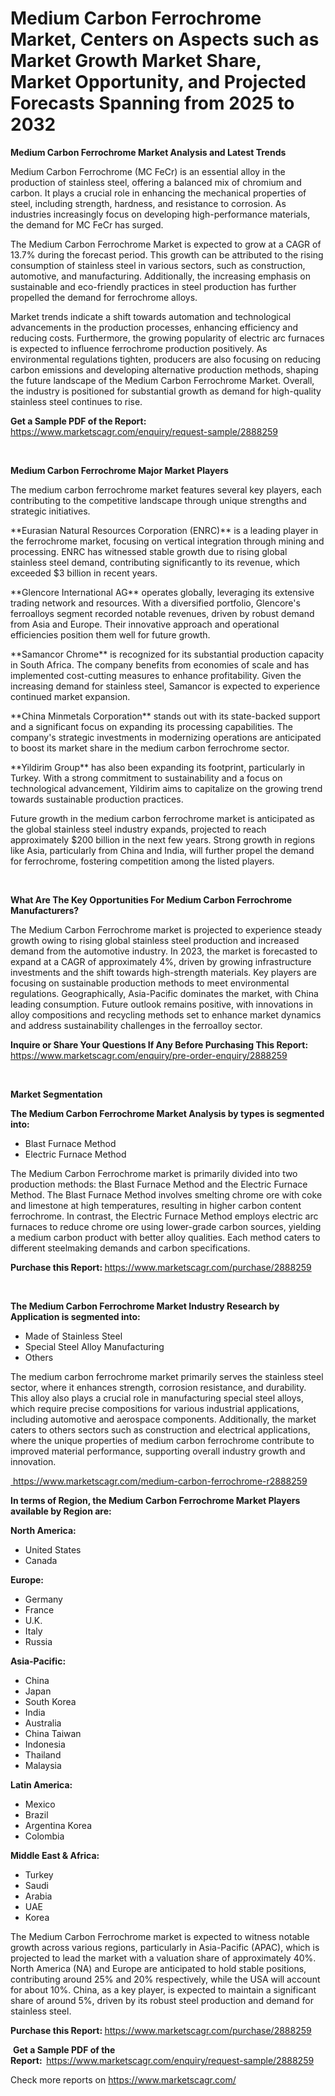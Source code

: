 <p><h1>Medium Carbon Ferrochrome Market, Centers on Aspects such as Market Growth Market Share, Market Opportunity, and Projected Forecasts Spanning from 2025 to 2032</h1></p><p><strong>Medium Carbon Ferrochrome Market Analysis and Latest Trends</strong></p>
<p><p>Medium Carbon Ferrochrome (MC FeCr) is an essential alloy in the production of stainless steel, offering a balanced mix of chromium and carbon. It plays a crucial role in enhancing the mechanical properties of steel, including strength, hardness, and resistance to corrosion. As industries increasingly focus on developing high-performance materials, the demand for MC FeCr has surged.</p><p>The Medium Carbon Ferrochrome Market is expected to grow at a CAGR of 13.7% during the forecast period. This growth can be attributed to the rising consumption of stainless steel in various sectors, such as construction, automotive, and manufacturing. Additionally, the increasing emphasis on sustainable and eco-friendly practices in steel production has further propelled the demand for ferrochrome alloys.</p><p>Market trends indicate a shift towards automation and technological advancements in the production processes, enhancing efficiency and reducing costs. Furthermore, the growing popularity of electric arc furnaces is expected to influence ferrochrome production positively. As environmental regulations tighten, producers are also focusing on reducing carbon emissions and developing alternative production methods, shaping the future landscape of the Medium Carbon Ferrochrome Market. Overall, the industry is positioned for substantial growth as demand for high-quality stainless steel continues to rise.</p></p>
<p><strong>Get a Sample PDF of the Report:&nbsp;</strong> <a href="https://www.marketscagr.com/enquiry/request-sample/2888259?utm_campaign=2465&utm_medium=2&utm_source=Github&utm_content=ia&utm_term=14032025&utm_id=medium-carbon-ferrochrome">https://www.marketscagr.com/enquiry/request-sample/2888259</a></p>
<p>&nbsp;</p>
<p><strong>Medium Carbon Ferrochrome Major Market Players</strong></p>
<p><p>The medium carbon ferrochrome market features several key players, each contributing to the competitive landscape through unique strengths and strategic initiatives.</p><p>**Eurasian Natural Resources Corporation (ENRC)** is a leading player in the ferrochrome market, focusing on vertical integration through mining and processing. ENRC has witnessed stable growth due to rising global stainless steel demand, contributing significantly to its revenue, which exceeded $3 billion in recent years.</p><p>**Glencore International AG** operates globally, leveraging its extensive trading network and resources. With a diversified portfolio, Glencore's ferroalloys segment recorded notable revenues, driven by robust demand from Asia and Europe. Their innovative approach and operational efficiencies position them well for future growth.</p><p>**Samancor Chrome** is recognized for its substantial production capacity in South Africa. The company benefits from economies of scale and has implemented cost-cutting measures to enhance profitability. Given the increasing demand for stainless steel, Samancor is expected to experience continued market expansion.</p><p>**China Minmetals Corporation** stands out with its state-backed support and a significant focus on expanding its processing capabilities. The company's strategic investments in modernizing operations are anticipated to boost its market share in the medium carbon ferrochrome sector.</p><p>**Yildirim Group** has also been expanding its footprint, particularly in Turkey. With a strong commitment to sustainability and a focus on technological advancement, Yildirim aims to capitalize on the growing trend towards sustainable production practices.</p><p>Future growth in the medium carbon ferrochrome market is anticipated as the global stainless steel industry expands, projected to reach approximately $200 billion in the next few years. Strong growth in regions like Asia, particularly from China and India, will further propel the demand for ferrochrome, fostering competition among the listed players.</p></p>
<p>&nbsp;</p>
<p><strong>What Are The Key Opportunities For Medium Carbon Ferrochrome Manufacturers?</strong></p>
<p><p>The Medium Carbon Ferrochrome market is projected to experience steady growth owing to rising global stainless steel production and increased demand from the automotive industry. In 2023, the market is forecasted to expand at a CAGR of approximately 4%, driven by growing infrastructure investments and the shift towards high-strength materials. Key players are focusing on sustainable production methods to meet environmental regulations. Geographically, Asia-Pacific dominates the market, with China leading consumption. Future outlook remains positive, with innovations in alloy compositions and recycling methods set to enhance market dynamics and address sustainability challenges in the ferroalloy sector.</p></p>
<p><strong>Inquire or Share Your Questions If Any Before Purchasing This Report:</strong> <a href="https://www.marketscagr.com/enquiry/pre-order-enquiry/2888259?utm_campaign=2465&utm_medium=2&utm_source=Github&utm_content=ia&utm_term=14032025&utm_id=medium-carbon-ferrochrome">https://www.marketscagr.com/enquiry/pre-order-enquiry/2888259</a></p>
<p>&nbsp;</p>
<p><strong>Market Segmentation</strong></p>
<p><strong>The Medium Carbon Ferrochrome Market Analysis by types is segmented into:</strong></p>
<p><ul><li>Blast Furnace Method</li><li>Electric Furnace Method</li></ul></p>
<p><p>The Medium Carbon Ferrochrome market is primarily divided into two production methods: the Blast Furnace Method and the Electric Furnace Method. The Blast Furnace Method involves smelting chrome ore with coke and limestone at high temperatures, resulting in higher carbon content ferrochrome. In contrast, the Electric Furnace Method employs electric arc furnaces to reduce chrome ore using lower-grade carbon sources, yielding a medium carbon product with better alloy qualities. Each method caters to different steelmaking demands and carbon specifications.</p></p>
<p><strong>Purchase this Report:&nbsp;</strong><a href="https://www.marketscagr.com/purchase/2888259?utm_campaign=2465&utm_medium=2&utm_source=Github&utm_content=ia&utm_term=14032025&utm_id=medium-carbon-ferrochrome">https://www.marketscagr.com/purchase/2888259</a></p>
<p>&nbsp;</p>
<p><strong>The Medium Carbon Ferrochrome Market Industry Research by Application is segmented into:</strong></p>
<p><ul><li>Made of Stainless Steel</li><li>Special Steel Alloy Manufacturing</li><li>Others</li></ul></p>
<p><p>The medium carbon ferrochrome market primarily serves the stainless steel sector, where it enhances strength, corrosion resistance, and durability. This alloy also plays a crucial role in manufacturing special steel alloys, which require precise compositions for various industrial applications, including automotive and aerospace components. Additionally, the market caters to others sectors such as construction and electrical applications, where the unique properties of medium carbon ferrochrome contribute to improved material performance, supporting overall industry growth and innovation.</p></p>
<p><a href="https://www.marketscagr.com/medium-carbon-ferrochrome-r2888259?utm_campaign=2465&utm_medium=2&utm_source=Github&utm_content=ia&utm_term=14032025&utm_id=medium-carbon-ferrochrome">&nbsp;https://www.marketscagr.com/medium-carbon-ferrochrome-r2888259</a></p>
<p><strong>In terms of Region, the Medium Carbon Ferrochrome Market Players available by Region are:</strong></p>
<p>
    <p> <strong> North America: </strong>
        <ul>
            <li>United States</li>
            <li>Canada</li>
        </ul>
        </p> 
    <p> <strong> Europe: </strong>
        <ul>
            <li>Germany</li>
            <li>France</li>
            <li>U.K.</li>
            <li>Italy</li>
            <li>Russia</li>
        </ul>
        </p> 
    <p> <strong> Asia-Pacific: </strong>
        <ul>
            <li>China</li>
            <li>Japan</li>
            <li>South Korea</li>
            <li>India</li>
            <li>Australia</li>
            <li>China Taiwan</li>
            <li>Indonesia</li>
            <li>Thailand</li>
            <li>Malaysia</li>
        </ul>
        </p> 
    <p> <strong> Latin America: </strong>
        <ul>
            <li>Mexico</li>
            <li>Brazil</li>
            <li>Argentina Korea</li>
            <li>Colombia</li>
        </ul>
        </p> 
    <p> <strong> Middle East & Africa: </strong>
        <ul>
            <li>Turkey</li>
            <li>Saudi</li>
            <li>Arabia</li>
            <li>UAE</li>
            <li>Korea</li>
        </ul>
    </p>
    </p>
<p><p>The Medium Carbon Ferrochrome market is expected to witness notable growth across various regions, particularly in Asia-Pacific (APAC), which is projected to lead the market with a valuation share of approximately 40%. North America (NA) and Europe are anticipated to hold stable positions, contributing around 25% and 20% respectively, while the USA will account for about 10%. China, as a key player, is expected to maintain a significant share of around 5%, driven by its robust steel production and demand for stainless steel.</p></p>
<p><strong>Purchase this Report: </strong><a href="https://www.marketscagr.com/purchase/2888259?utm_campaign=2465&utm_medium=2&utm_source=Github&utm_content=ia&utm_term=14032025&utm_id=medium-carbon-ferrochrome">https://www.marketscagr.com/purchase/2888259</a></p>
<p>&nbsp;<strong>Get a Sample PDF of the Report:&nbsp;&nbsp;</strong><a href="https://www.marketscagr.com/enquiry/request-sample/2888259?utm_campaign=2465&utm_medium=2&utm_source=Github&utm_content=ia&utm_term=14032025&utm_id=medium-carbon-ferrochrome">https://www.marketscagr.com/enquiry/request-sample/2888259</a></p>
<p><strong></strong></p>
<p>Check more reports on <a href="https://www.marketscagr.com/?utm_campaign=2465&utm_medium=2&utm_source=Github&utm_content=ia&utm_term=14032025&utm_id=medium-carbon-ferrochrome">https://www.marketscagr.com/</a></p>